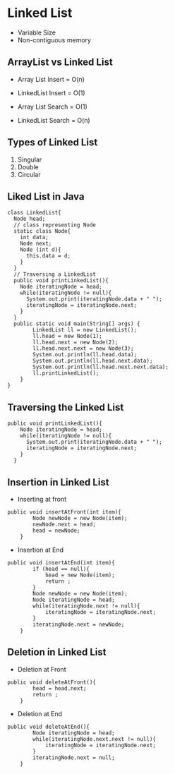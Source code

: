 # Linked List

- Variable Size
- Non-contiguous memory

## ArrayList vs Linked List

- Array List Insert = O(n)
- LinkedList Insert = O(1)

- Array List Search = O(1)
- LinkedList Search = O(n)

## Types of Linked List

1. Singular
2. Double
3. Circular

## Liked List in Java

```
class LinkedList{
  Node head;
  // class representing Node
  static class Node{
    int data;
    Node next;
    Node (int d){
      this.data = d;
    }
  }
  // Traversing a LinkedList
  public void printLinkedList(){
    Node iteratingNode = head;
    while(iteratingNode != null){
      System.out.print(iteratingNode.data + " ");
      iteratingNode = iteratingNode.next;
    }
  }
  public static void main(String[] args) {
        LinkedList ll = new LinkedList();
        ll.head = new Node(1);
        ll.head.next = new Node(2);
        ll.head.next.next = new Node(3);
        System.out.println(ll.head.data);
        System.out.println(ll.head.next.data);
        System.out.println(ll.head.next.next.data);
        ll.printLinkedList();
    }
}

```

## Traversing the Linked List

```
public void printLinkedList(){
    Node iteratingNode = head;
    while(iteratingNode != null){
      System.out.print(iteratingNode.data + " ");
      iteratingNode = iteratingNode.next;
    }
  }
```

## Insertion in Linked List

- Inserting at front

```
public void insertAtFront(int item){
        Node newNode = new Node(item);
        newNode.next = head;
        head = newNode;
    }
```

- Insertion at End

```
public void insertAtEnd(int item){
        if (head == null){
            head = new Node(item);
            return ;
        }
        Node newNode = new Node(item);
        Node iteratingNode = head;
        while(iteratingNode.next != null){
            iteratingNode = iteratingNode.next;
        }
        iteratingNode.next = newNode;
    }
```

## Deletion in Linked List

- Deletion at Front

```
public void deleteAtFront(){
        head = head.next;
        return ;
    }
```

- Deletion at End

```
public void deleteAtEnd(){
        Node iteratingNode = head;
        while(iteratingNode.next.next != null){
            iteratingNode = iteratingNode.next;
        }
        iteratingNode.next = null;
    }
```
